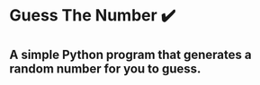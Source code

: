 # Guess The Number ✔️

## A simple Python program that generates a random number for you to guess.



